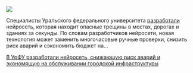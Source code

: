 <!--2025-08-07 13:20:26-->
<div class="yb">
  <div class="rss habr"><img src="https://habrastorage.org/getpro/habr/upload_files/d27/209/502/d272095028e050c9d607717f485d1fd4.jpg" /><p>Специалисты Уральского федерального университета <a href="https://urfu.ru/ru/news/55959/" rel="noopener noreferrer nofollow">разработали</a> нейросеть, которая находит опасные трещины в мостах, дорогах и зданиях за секунды. По словам разработчиков нейросети, новая технология может заменить многочасовые ручные проверки, снизить риск аварий и сэкономить бюджет на... <p class="titl"><a href="https://habr.com/ru/news/935056/?utm_source=habrahabr&utm_medium=rss&utm_campaign=935056">В УрФУ разработали нейросеть, снижающую риск аварий и экономящую на обслуживании городской инфраструктуры</a></p></div>
</div>
